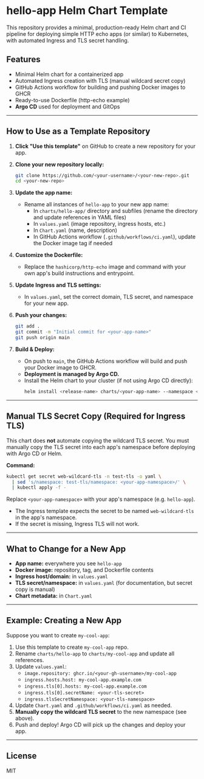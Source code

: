 # hello-app Helm Chart Template

This repository provides a minimal, production-ready Helm chart and CI pipeline for deploying simple HTTP echo apps (or similar) to Kubernetes, with automated Ingress and TLS secret handling.

## Features
- Minimal Helm chart for a containerized app
- Automated Ingress creation with TLS (manual wildcard secret copy)
- GitHub Actions workflow for building and pushing Docker images to GHCR
- Ready-to-use Dockerfile (http-echo example)
- **Argo CD** used for deployment and GitOps

---

## How to Use as a Template Repository

1. **Click "Use this template"** on GitHub to create a new repository for your app.
2. **Clone your new repository locally:**
   ```sh
   git clone https://github.com/<your-username>/<your-new-repo>.git
   cd <your-new-repo>
   ```

3. **Update the app name:**
   - Rename all instances of `hello-app` to your new app name:
     - In `charts/hello-app/` directory and subfiles (rename the directory and update references in YAML files)
     - In `values.yaml` (image repository, ingress hosts, etc.)
     - In `Chart.yaml` (name, description)
     - In GitHub Actions workflow (`.github/workflows/ci.yaml`), update the Docker image tag if needed

4. **Customize the Dockerfile:**
   - Replace the `hashicorp/http-echo` image and command with your own app's build instructions and entrypoint.

5. **Update Ingress and TLS settings:**
   - In `values.yaml`, set the correct domain, TLS secret, and namespace for your new app.

6. **Push your changes:**
   ```sh
   git add .
   git commit -m "Initial commit for <your-app-name>"
   git push origin main
   ```

7. **Build & Deploy:**
   - On push to `main`, the GitHub Actions workflow will build and push your Docker image to GHCR.
   - **Deployment is managed by Argo CD.**
   - Install the Helm chart to your cluster (if not using Argo CD directly):
     ```sh
     helm install <release-name> charts/<your-app-name> --namespace <namespace> --create-namespace
     ```

---

## Manual TLS Secret Copy (Required for Ingress TLS)
This chart does **not** automate copying the wildcard TLS secret. You must manually copy the TLS secret into each app's namespace before deploying with Argo CD or Helm.

**Command:**
```sh
kubectl get secret web-wildcard-tls -n test-tls -o yaml \
  | sed 's/namespace: test-tls/namespace: <your-app-namespace>/' \
  | kubectl apply -f -
```
Replace `<your-app-namespace>` with your app's namespace (e.g. `hello-app`).

- The Ingress template expects the secret to be named `web-wildcard-tls` in the app's namespace.
- If the secret is missing, Ingress TLS will not work.

---

## What to Change for a New App
- **App name:** everywhere you see `hello-app`
- **Docker image:** repository, tag, and Dockerfile contents
- **Ingress host/domain:** in `values.yaml`
- **TLS secret/namespace:** in `values.yaml` (for documentation, but secret copy is manual)
- **Chart metadata:** in `Chart.yaml`

---

## Example: Creating a New App
Suppose you want to create `my-cool-app`:
1. Use this template to create `my-cool-app` repo.
2. Rename `charts/hello-app` to `charts/my-cool-app` and update all references.
3. Update `values.yaml`:
   - `image.repository: ghcr.io/<your-gh-username>/my-cool-app`
   - `ingress.hosts.host: my-cool-app.example.com`
   - `ingress.tls[0].hosts: my-cool-app.example.com`
   - `ingress.tls[0].secretName: <your-tls-secret>`
   - `ingress.tlsSecretNamespace: <your-tls-namespace>`
4. Update `Chart.yaml` and `.github/workflows/ci.yaml` as needed.
5. **Manually copy the wildcard TLS secret** to the new namespace (see above).
6. Push and deploy! Argo CD will pick up the changes and deploy your app.

---

## License
MIT 